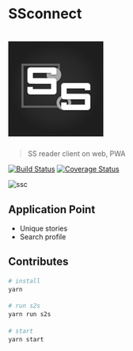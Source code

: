 SSconnect
===

# [![SSConnect](public/launcher-icon-4x.png)](https://ssconnect.github.io/ssconnect/)
> SS reader client on web, PWA

[![Build Status](https://travis-ci.org/SSconnect/ssconnect.svg?branch=master)](https://travis-ci.org/SSconnect/ssconnect) [![Coverage Status](https://coveralls.io/repos/github/SSconnect/ssconnect/badge.svg?branch=master)](https://coveralls.io/github/SSconnect/ssconnect?branch=master)




![ssc](https://user-images.githubusercontent.com/2284908/32294116-994d65f0-bf88-11e7-88d2-e355672f0fe1.gif)


## Application Point
* Unique stories
* Search profile


## Contributes

```sh
# install
yarn

# run s2s
yarn run s2s

# start
yarn start
```
